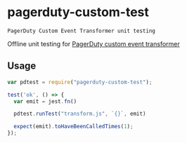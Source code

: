 # pagerduty-custom-test
```
PagerDuty Custom Event Transformer unit testing
```

Offline unit testing for [PagerDuty custom event transformer](https://developer.pagerduty.com/docs/events-api-v1/custom-event-transformer/)



## Usage
```js
var pdtest = require("pagerduty-custom-test");

test('ok', () => {
  var emit = jest.fn()

  pdtest.runTest("transform.js", `{}`, emit)

  expect(emit).toHaveBeenCalledTimes(1);
});
```
